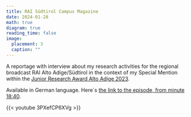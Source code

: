 ```yaml
---
title: RAI Südtirol Campus Magazine
date: 2024-01-28
math: true
diagram: true
reading_time: false  
image:
  placement: 3
  caption: ""
---
```


A reportage with interview about my research activities for the regional broadcast RAI Alto Adige/Südtirol in the context of my Special Mention within the [Junior Research Award Alto Adige 2023](https://news.provincia.bz.it/it/news/lo-junior-research-award-alto-adige-2023-va-a-barbara-gross). 

Available in German language. Here´s [the link to the episode, from minute 18:40](https://www.raisudtirol.rai.it/de/index.php?media=Ptv1706473200). 

{{< youtube 3PXefCP6XVg >}} 



